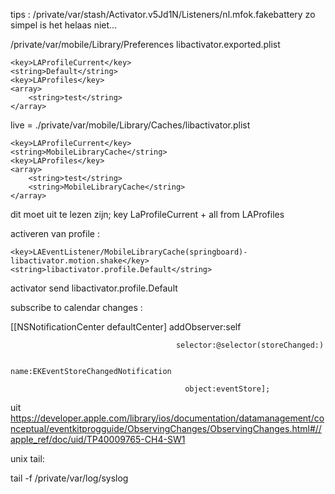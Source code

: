 tips : 
/private/var/stash/Activator.v5Jd1N/Listeners/nl.mfok.fakebattery
zo simpel is het helaas niet...

/private/var/mobile/Library/Preferences
libactivator.exported.plist

	<key>LAProfileCurrent</key>
	<string>Default</string>
	<key>LAProfiles</key>
	<array>
		<string>test</string>
	</array>
	
live = ./private/var/mobile/Library/Caches/libactivator.plist

	<key>LAProfileCurrent</key>
	<string>MobileLibraryCache</string>
	<key>LAProfiles</key>
	<array>
		<string>test</string>
		<string>MobileLibraryCache</string>
	</array>

dit moet uit te lezen zijn; key LaProfileCurrent + all from LAProfiles

activeren van profile : 

	<key>LAEventListener/MobileLibraryCache(springboard)-libactivator.motion.shake</key>
	<string>libactivator.profile.Default</string>
	
activator send libactivator.profile.Default

subscribe to calendar changes :

[[NSNotificationCenter defaultCenter] addObserver:self

                                         selector:@selector(storeChanged:)

                                             name:EKEventStoreChangedNotification

                                           object:eventStore];
                                           
  
  uit https://developer.apple.com/library/ios/documentation/datamanagement/conceptual/eventkitprogguide/ObservingChanges/ObservingChanges.html#//apple_ref/doc/uid/TP40009765-CH4-SW1


unix tail:

tail -f /private/var/log/syslog
